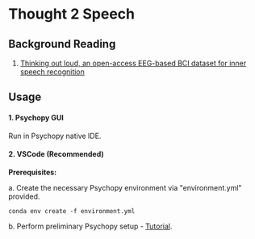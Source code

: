 # Thought 2 Speech

## Background Reading
1. [Thinking out loud, an open-access EEG-based BCI dataset for inner speech recognition](https://www.nature.com/articles/s41597-022-01147-2)

## Usage
#### 1. Psychopy GUI
Run in Psychopy native IDE.
#### 2. VSCode (Recommended)
**Prerequisites:** 

a. Create the necessary Psychopy environment via "environment.yml" provided.
```
conda env create -f environment.yml
```

b. Perform preliminary Psychopy setup - [Tutorial](https://lukas-snoek.com/introPy/week_2/intro_psychopy.html).

